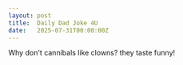 ```yaml
---
layout: post
title:  Daily Dad Joke 4U
date:   2025-07-31T00:00:00Z
---
```

Why don't cannibals like clowns? they taste funny!
